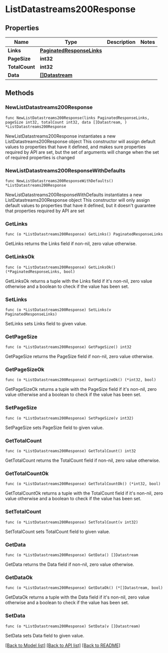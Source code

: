 # ListDatastreams200Response

## Properties

Name | Type | Description | Notes
------------ | ------------- | ------------- | -------------
**Links** | [**PaginatedResponseLinks**](PaginatedResponseLinks.md) |  | 
**PageSize** | **int32** |  | 
**TotalCount** | **int32** |  | 
**Data** | [**[]Datastream**](Datastream.md) |  | 

## Methods

### NewListDatastreams200Response

`func NewListDatastreams200Response(links PaginatedResponseLinks, pageSize int32, totalCount int32, data []Datastream, ) *ListDatastreams200Response`

NewListDatastreams200Response instantiates a new ListDatastreams200Response object
This constructor will assign default values to properties that have it defined,
and makes sure properties required by API are set, but the set of arguments
will change when the set of required properties is changed

### NewListDatastreams200ResponseWithDefaults

`func NewListDatastreams200ResponseWithDefaults() *ListDatastreams200Response`

NewListDatastreams200ResponseWithDefaults instantiates a new ListDatastreams200Response object
This constructor will only assign default values to properties that have it defined,
but it doesn't guarantee that properties required by API are set

### GetLinks

`func (o *ListDatastreams200Response) GetLinks() PaginatedResponseLinks`

GetLinks returns the Links field if non-nil, zero value otherwise.

### GetLinksOk

`func (o *ListDatastreams200Response) GetLinksOk() (*PaginatedResponseLinks, bool)`

GetLinksOk returns a tuple with the Links field if it's non-nil, zero value otherwise
and a boolean to check if the value has been set.

### SetLinks

`func (o *ListDatastreams200Response) SetLinks(v PaginatedResponseLinks)`

SetLinks sets Links field to given value.


### GetPageSize

`func (o *ListDatastreams200Response) GetPageSize() int32`

GetPageSize returns the PageSize field if non-nil, zero value otherwise.

### GetPageSizeOk

`func (o *ListDatastreams200Response) GetPageSizeOk() (*int32, bool)`

GetPageSizeOk returns a tuple with the PageSize field if it's non-nil, zero value otherwise
and a boolean to check if the value has been set.

### SetPageSize

`func (o *ListDatastreams200Response) SetPageSize(v int32)`

SetPageSize sets PageSize field to given value.


### GetTotalCount

`func (o *ListDatastreams200Response) GetTotalCount() int32`

GetTotalCount returns the TotalCount field if non-nil, zero value otherwise.

### GetTotalCountOk

`func (o *ListDatastreams200Response) GetTotalCountOk() (*int32, bool)`

GetTotalCountOk returns a tuple with the TotalCount field if it's non-nil, zero value otherwise
and a boolean to check if the value has been set.

### SetTotalCount

`func (o *ListDatastreams200Response) SetTotalCount(v int32)`

SetTotalCount sets TotalCount field to given value.


### GetData

`func (o *ListDatastreams200Response) GetData() []Datastream`

GetData returns the Data field if non-nil, zero value otherwise.

### GetDataOk

`func (o *ListDatastreams200Response) GetDataOk() (*[]Datastream, bool)`

GetDataOk returns a tuple with the Data field if it's non-nil, zero value otherwise
and a boolean to check if the value has been set.

### SetData

`func (o *ListDatastreams200Response) SetData(v []Datastream)`

SetData sets Data field to given value.



[[Back to Model list]](../README.md#documentation-for-models) [[Back to API list]](../README.md#documentation-for-api-endpoints) [[Back to README]](../README.md)


